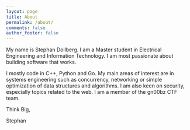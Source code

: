 ```yaml
---
layout: page
title: About
permalink: /about/
comments: false
author_footer: false
---
```


My name is Stephan Dollberg. I am a Master student in Electrical Engineering and Information Technology. I am most passionate about building software that works.

I mostly code in C++, Python and Go. My main areas of interest are in systems engineering such as concurrency, networking or simple optimization of data structures and algorithms. I am also keen on security, especially topics related to the web. I am a member of the gn00bz CTF team.

Think Big,

Stephan
